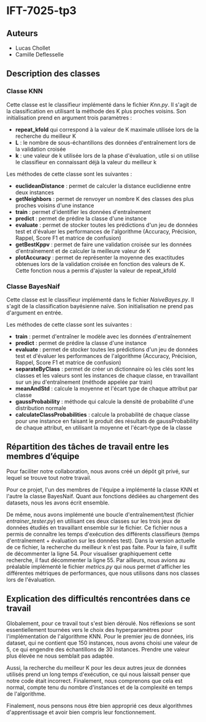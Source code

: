 # IFT-7025-tp3 

## Auteurs
- Lucas Chollet
- Camille Deflesselle

## Description des classes

### Classe KNN

Cette classe est le classifieur implémenté dans le fichier *Knn.py*. Il s'agit de la classification en utilisant la méthode des K plus proches voisins. Son initialisation prend en argument trois paramètres :
 - **repeat_kfold** qui correspond à la valeur de K maximale utilisée lors de la recherche du meilleur K
 - **L** : le nombre de sous-échantillons des données d'entraînement lors de la validation croisée
 - **k** : une valeur de k utilisée lors de la phase d'évaluation, utile si on utilise le classifieur en connaissant déjà la valeur du meilleur k

 Les méthodes de cette classe sont les suivantes :
 - **euclideanDistance** : permet de calculer la distance euclidienne entre deux instances
 - **getNeighbors** : permet de renvoyer un nombre K des classes des plus proches voisins d'une instance
 - **train** : permet d'identifier les données d'entraînement
 - **predict** : permet de prédire la classe d'une instance
 - **evaluate** : permet de stocker toutes les prédictions d'un jeu de données test et d'évaluer les performances de l'algorithme (Accuracy, Précision, Rappel, Score F1 et matrice de confusion)
 - **getBestKppv** : permet de faire une validation croisée sur les données d'entraînement et de calculer la meilleure valeur de K
 - **plotAccuracy** : permet de représenter la moyenne des exactitudes obtenues lors de la validation croisée en fonction des valeurs de K. Cette fonction nous a permis d'ajuster la valeur de repeat_kfold

 ### Classe BayesNaif

Cette classe est le classifieur implémenté dans le fichier *NaiveBayes.py*. Il s'agit de la classification bayésienne naïve. Son initialisation ne prend pas d'argument en entrée.

 Les méthodes de cette classe sont les suivantes :
 - **train** : permet d'entraîner le modèle avec les données d'entraînement
 - **predict** : permet de prédire la classe d'une instance
 - **evaluate** : permet de stocker toutes les prédictions d'un jeu de données test et d'évaluer les performances de l'algorithme (Accuracy, Précision, Rappel, Score F1 et matrice de confusion)
 - **separateByClass** : permet de créer un dictionnaire où les clés sont les classes et les valeurs sont les instances de chaque classe, en travaillant sur un jeu d'entraînement (méthode appelée par train)
 - **meanAndStd**  : calcule la moyenne et l'écart type de chaque attribut par classe
 - **gaussProbability** : méthode qui calcule la densité de probabilité d'une distribution normale
 - **calculateClassProbabilities** : calcule la probabilité de chaque classe pour une instance en faisant le produit des résultats de gaussProbability de chaque attribut, en utilisant la moyenne et l'écart-type de la classe

## Répartition des tâches de travail entre les membres d’équipe
Pour faciliter notre collaboration, nous avons créé un dépôt git privé, sur lequel se trouve tout notre travail.

Pour ce projet, l'un des membres de l'équipe a implémenté la classe KNN et l'autre la classe BayesNaif.
Quant aux fonctions dédiées au chargement des datasets, nous les avons écrit ensemble.

De même, nous avons implémenté une boucle d'entraînement/test (fichier *entrainer_tester.py*) en utilisant ces deux classes sur les trois jeux de données étudiés en travaillant ensemble sur le fichier. Ce fichier nous a permis de connaître les temps d'exécution des différents classifieurs (temps d'entraînement + évaluation sur les données test).
Dans la version actuelle de ce fichier, la recherche du meilleur k n'est pas faite. Pour la faire, il suffit de décommenter la ligne 54. Pour visualiser graphiquement cette recherche, il faut décommenter la ligne 55.
Par ailleurs, nous avions au préalable implémenté le fichier *metrics.py* qui nous permet d'afficher les différentes métriques de performances, que nous utilisons dans nos classes lors de l'évaluation.

## Explication des difficultés rencontrées dans ce travail

Globalement, pour ce travail tout s'est bien déroulé. Nos réflexions se sont essentiellement tournées vers le choix des hyperparamètres pour l'implémentation de l'algorithme KNN. Pour le premier jeu de données, iris dataset, qui ne contient que 150 instances, nous avons choisi une valeur de 5, ce qui engendre des échantillons de 30 instances. Prendre une valeur plus élevée ne nous semblait pas adaptée.

Aussi, la recherche du meilleur K pour les deux autres jeux de données utilisés prend un long temps d'exécution, ce qui nous laissait penser que notre code était incorrect. Finalement, nous comprenons que cela est normal, compte tenu du nombre d'instances et de la complexité en temps de l'algorithme. 

Finalement, nous pensons nous être bien approprié ces deux algorithmes d'apprentissage et avoir bien compris leur fonctionnement.
